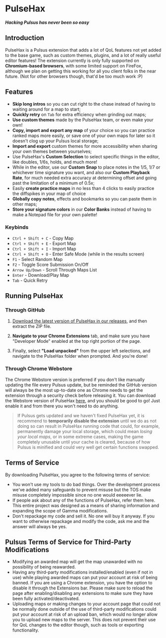 # PulseHax

***Hacking Pulsus has never been so easy***

## Introduction

PulseHax is a Pulsus extension that adds a lot of QoL features not yet added to the base game, such as custom themes, plugins, and a lot of really useful editor features! The extension currently is only fully supported on **Chromium-based browsers**, with some limited support on FireFox, although we plan on getting this working for all you client folks in the near future. (Not for other browsers though, that'd be too much work \:P)

## Features

- **Skip long intros** so you can cut right to the chase instead of having to waiting around for a map to start;
- **Quickly retry** on `Tab` for extra efficiency when grinding out maps;
- **Use custom themes** made by the PulseHax team, or even make your own!
- **Copy, import and export any map** of your choice so you can practice ranked maps more easily, or save one of your own maps for later so it doesn't clog up your Pulsus local storage;
- **Import and export** custom themes for more accessibility when sharing your own themes between yourselves;
- Use PulseHax's **Custom Selection** to select specific things in the editor, like doubles, 1/6s, holds, and much more!
- While in the editor, use our **Custom Snap** to place notes in the 1/5, 1/7 or whichever time signature you want, and also our **Custom Playback Rate**, for much needed extra accuracy at determining offset and going past the limitation of a minimum of 0.5x;
- Easily **create practice maps** in no less than 4 clicks to easily practice the diffspikes in your map of choice
- **Globally copy notes**, effects and bookmarks so you can paste them in other maps;
- **Store your signature colors** in our **Color Banks** instead of having to make a Notepad file for your own palette!

### Keybinds

- `Ctrl + Shift + C` - Copy Map
- `Ctrl + Shift + E` - Export Map
- `Ctrl + Shift + I` - Import Map
- `Ctrl + Shift + O` - Enter Safe Mode (while in the results screen)
- `F1` - Select Random Map
- `F2` - Toggle Score Submission On/Off
- `Arrow Up/Down` - Scroll Through Maps List
- `Enter` - Download/Play Map
- `Tab` - Quick Retry

## Running PulseHax

### Through GitHub

1. [Download the latest version of PulseHax in our releases](https://github.com/ufodynasty/PulseHax/releases/latest), and then extract the ZIP file.

1. **Navigate to your Chrome Extensions** tab, and make sure you have "Developer Mode" enabled at the top right portion of the page.

1. Finally, select **"Load unpacked"** from the upper left selections, and navigate to the PulseHax folder when prompted. And you're done!

### Through Chrome Webstore

The Chrome Webstore version is preferred if you don't like manually updating the file every Pulsus update, but be reminded the GitHub version will always be the most up-to-date one as Chrome needs to get the extension through a security check before releasing it.
You can download the Webstore version of PulseHax [here](https://chromewebstore.google.com/detail/pulsehax/fdcmeokmcaclcbnjdmmmgdempikgnjmn), and you should be good to go! Just enable it and from there you won't need to do anything.
> If Pulsus gets updated and we haven't fixed PulseHax yet, it is recommend to **temporarily disable the extension** until we do as not doing so can result in PulseHax running code that could, for example, permanently damage your local storage, which could mean *losing your local maps*, or in some extreme cases, making the game completely unusable until your cache is cleared, because of how Pulsus is minified and could very well get certain functions swapped.

## Terms of Service

By downloading PulseHax, you agree to the following terms of service:

- You won't use my tools to do bad things. Over the development process we've added many safeguards to prevent misuse but the TOS make misuse completely impossible since no one would eeeeever lie.
- If people ask about any of the functions of PulseHax, refer them here. This entire project was designed as a means of sharing information and expanding the scope of Gamma modifications.
- Don't repackage my code and sell it. No one will buy it anyway. If you want to otherwise repackage and modify the code, ask me and the answer will always be yes.

## Pulsus Terms of Service for Third-Party Modifications

- Modifying an awarded map will get the map unawarded with no possibility of being reawarded.
- Having any third-party modifications installed/enabled (even if not in use) while playing awarded maps can put your account at risk of being banned. If you are using a Chrome extension, you have the option to disable it through the Extensions bar. Please make sure to reload the page after enabling/disabling any extensions to make sure they have been fully activated/deactivated.
- Uploading maps or making changes to your account page that could not be normally done outside of the use of third-party modifications could put your account at risk of an upload ban, which would no longer allow you to upload new maps to the server. This does not prevent their use for QoL changes to the editor though, such as tools or exporting functionality.
